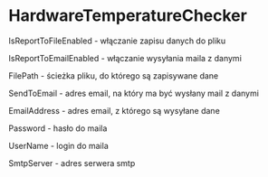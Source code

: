 # HardwareTemperatureChecker
IsReportToFileEnabled - włączanie zapisu danych do pliku

IsReportToEmailEnabled - włączanie wysyłania maila z danymi

FilePath - ścieżka pliku, do którego są zapisywane dane

SendToEmail - adres email, na który ma być wysłany mail z danymi

EmailAddress - adres email, z którego są wysyłane dane

Password - hasło do maila

UserName - login do maila

SmtpServer - adres serwera smtp
